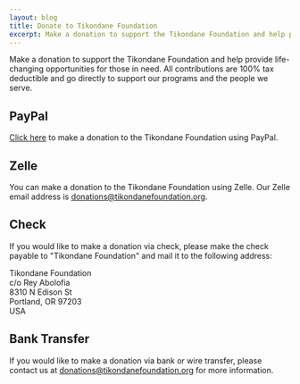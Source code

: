 ```yaml
---
layout: blog
title: Donate to Tikondane Foundation
excerpt: Make a donation to support the Tikondane Foundation and help provide life-changing opportunities for those in need.
---
```


Make a donation to support the Tikondane Foundation and help provide
life-changing opportunities for those in need. All contributions are 100% tax
deductible and go directly to support our programs and the people we serve.

<!--
## DonorSee

You can make a donation to the Tikondane Foundation using DonorSee. Click the
button below to donate now.

[![Donate with DonorSee](/assets/images/donorsee-donate-button.png)](https://donorsee.com/project/XXXX)
-->

## PayPal

[Click here](https://www.paypal.com/donate/?hosted_button_id=QLPU665AR4XKY) to make a donation to the Tikondane Foundation using PayPal.

<!--
## Venmo

You can also make a donation to the Tikondane Foundation using Venmo. Our Venmo
username is `@tikondane-foundation`. Click the button below to donate now.

[![Donate with Venmo](/assets/images/venmo-donate-button.png)](https://venmo.com/tikondane-foundation)
-->

<!--
## Cash App

You can make a donation to the Tikondane Foundation using Cash App. Our Cash App
username is `$TikondaneFoundation`. Click the button below to donate now.

[![Donate with Cash App](/assets/images/cash-app-donate-button.png)](https://cash.app/$TikondaneFoundation)
-->

## Zelle

You can make a donation to the Tikondane Foundation using Zelle. Our Zelle email
address is
[donations@tikondanefoundation.org](mailto:donations@tikondanefoundation.org).

## Check

If you would like to make a donation via check, please make the check payable to
"Tikondane Foundation" and mail it to the following address:

Tikondane Foundation  
c/o Rey Abolofia  
8310 N Edison St  
Portland, OR 97203  
USA

## Bank Transfer

If you would like to make a donation via bank or wire transfer, please contact
us at
[donations@tikondanefoundation.org](mailto:donations@tikondanefoundation.org)
for more information.
